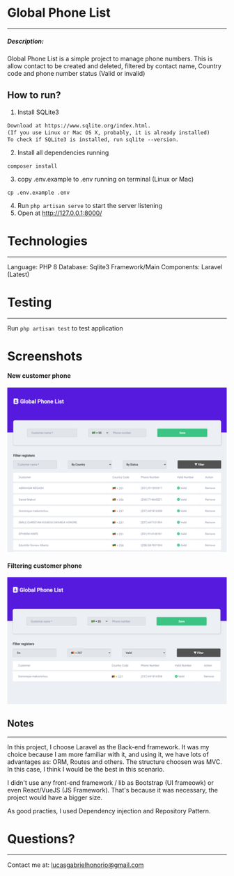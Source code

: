 # Global Phone List
---

##### Description:
Global Phone List is a simple project to manage phone numbers. 
This is allow contact to be created and deleted, filtered by contact name,
Country code and phone number status (Valid or invalid)

## How to run?
1. Install SQLite3
```
Download at https://www.sqlite.org/index.html.
(If you use Linux or Mac OS X, probably, it is already installed)
To check if SQLite3 is installed, run sqlite --version.
```
2. Install all dependencies running
```
composer install
```

3. copy .env.example to .env running on terminal (Linux or Mac)
```
cp .env.example .env
```
4. Run `php artisan serve` to start the server listening
5. Open at http://127.0.0.1:8000/


# Technologies
-----
Language: PHP 8
Database: Sqlite3
Framework/Main Components: Laravel (Latest)

# Testing
-----
Run `php artisan test` to test application

# Screenshots

#### New customer phone
![Screenshot](screenshot-1.png)

#### Filtering customer phone
![Screenshot](screenshot-2.png)

## Notes
-----
In this project, I choose Laravel as the Back-end framework. It was my choice because I am more familiar with it, and using it, we have lots of advantages as: ORM, Routes and others.
The structure choosen was MVC. In this case, I think I would be the best in this scenario.

I didn't use any front-end framework / lib as Bootstrap (UI frameowk) or even React/VueJS (JS Framework). That's because it was necessary, the project would have a bigger size.

As good practies, I used Dependency injection and Repository Pattern. 


# Questions?
-----
Contact me at: lucasgabrielhonorio@gmail.com
